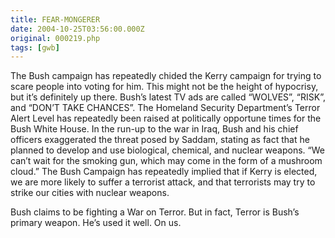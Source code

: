 ```yaml
---
title: FEAR-MONGERER
date: 2004-10-25T03:56:00.000Z
original: 000219.php
tags: [gwb]
---
```


The Bush campaign has repeatedly chided the Kerry campaign for trying to scare people into voting for him. This might not be the height of hypocrisy, but it’s definitely up there. Bush’s latest TV ads are called “WOLVES”, “RISK”, and “DON’T TAKE CHANCES”. The Homeland Security Department’s Terror Alert Level has repeatedly been raised at politically opportune times for the Bush White House. In the run-up to the war in Iraq, Bush and his chief officers exaggerated the threat posed by Saddam, stating as fact that he planned to develop and use biological, chemical, and nuclear weapons. “We can’t wait for the smoking gun, which may come in the form of a mushroom cloud.” The Bush Campaign has repeatedly implied that if Kerry is elected, we are more likely to suffer a terrorist attack, and that terrorists may try to strike our cities with nuclear weapons.

Bush claims to be fighting a War on Terror. But in fact, Terror is Bush’s primary weapon. He’s used it well. On us.
